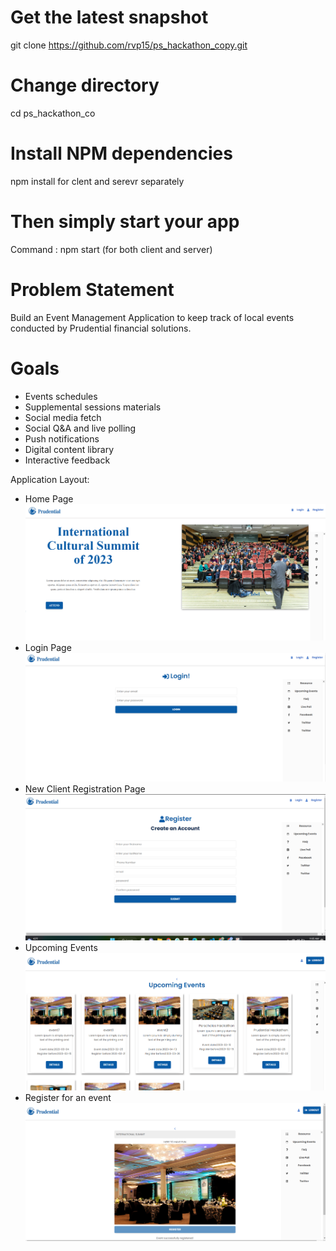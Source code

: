 # Get the latest snapshot
git clone https://github.com/rvp15/ps_hackathon_copy.git 

# Change directory
cd ps_hackathon_co

# Install NPM dependencies
npm install for clent and serevr separately

# Then simply start your app
Command : npm start (for both client and server)

# Problem Statement 
 Build an Event Management Application to keep track of local events conducted by Prudential financial solutions.

 # Goals
 - Events schedules
 - Supplemental sessions materials
 - Social media fetch
 - Social Q&A and live polling
 - Push notifications
 - Digital content library
 - Interactive feedback

Application Layout:
- Home Page
![screenshot_1.png](src/assets/screenshot_1.png)
- Login Page
![screenshot_2.png](src/assets/Screenshot_2.png)
- New Client Registration Page
![screenshot_3.png](src/assets/Screenshot_3.png)
- Upcoming Events
![screenshot_4.png](src/assets/Screenshot_4.png)
- Register for an event
![screenshot_5.png](src/assets/Screenshot_5.png)